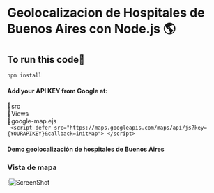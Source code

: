 # Geolocalizacion de Hospitales de Buenos Aires con Node.js 🌎

## To run this code🚀
`npm install`

#### Add your API KEY from Google at:
📁src <br>
  📁Views<br>
    📑google-map.ejs<br>
      ` <script defer
      src="https://maps.googleapis.com/maps/api/js?key={YOURAPIKEY}&callback=initMap">
      </script>`
      
#### Demo geolocalización de hospitales de Buenos Aires

### Vista de mapa
!![ScreenShot](https://raw.github.com/JessVel/geolocalizacion-hospitales-buenos-aires/master/src/public/images/Geolocalizacion-con-leaflet.png) 
